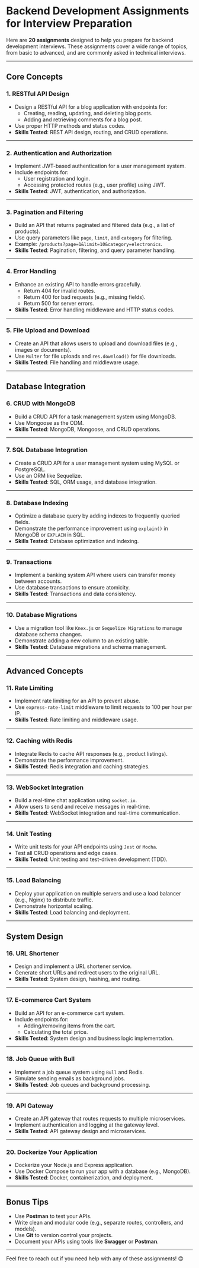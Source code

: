 # Backend Development Assignments for Interview Preparation

Here are **20 assignments** designed to help you prepare for backend development interviews. These assignments cover a wide range of topics, from basic to advanced, and are commonly asked in technical interviews.

---

## **Core Concepts**

### **1. RESTful API Design**
- Design a RESTful API for a blog application with endpoints for:
  - Creating, reading, updating, and deleting blog posts.
  - Adding and retrieving comments for a blog post.
- Use proper HTTP methods and status codes.
- **Skills Tested**: REST API design, routing, and CRUD operations.

---

### **2. Authentication and Authorization**
- Implement JWT-based authentication for a user management system.
- Include endpoints for:
  - User registration and login.
  - Accessing protected routes (e.g., user profile) using JWT.
- **Skills Tested**: JWT, authentication, and authorization.

---

### **3. Pagination and Filtering**
- Build an API that returns paginated and filtered data (e.g., a list of products).
- Use query parameters like `page`, `limit`, and `category` for filtering.
- Example: `/products?page=1&limit=10&category=electronics`.
- **Skills Tested**: Pagination, filtering, and query parameter handling.

---

### **4. Error Handling**
- Enhance an existing API to handle errors gracefully.
  - Return 404 for invalid routes.
  - Return 400 for bad requests (e.g., missing fields).
  - Return 500 for server errors.
- **Skills Tested**: Error handling middleware and HTTP status codes.

---

### **5. File Upload and Download**
- Create an API that allows users to upload and download files (e.g., images or documents).
- Use `Multer` for file uploads and `res.download()` for file downloads.
- **Skills Tested**: File handling and middleware usage.

---

## **Database Integration**

### **6. CRUD with MongoDB**
- Build a CRUD API for a task management system using MongoDB.
- Use Mongoose as the ODM.
- **Skills Tested**: MongoDB, Mongoose, and CRUD operations.

---

### **7. SQL Database Integration**
- Create a CRUD API for a user management system using MySQL or PostgreSQL.
- Use an ORM like Sequelize.
- **Skills Tested**: SQL, ORM usage, and database integration.

---

### **8. Database Indexing**
- Optimize a database query by adding indexes to frequently queried fields.
- Demonstrate the performance improvement using `explain()` in MongoDB or `EXPLAIN` in SQL.
- **Skills Tested**: Database optimization and indexing.

---

### **9. Transactions**
- Implement a banking system API where users can transfer money between accounts.
- Use database transactions to ensure atomicity.
- **Skills Tested**: Transactions and data consistency.

---

### **10. Database Migrations**
- Use a migration tool like `Knex.js` or `Sequelize Migrations` to manage database schema changes.
- Demonstrate adding a new column to an existing table.
- **Skills Tested**: Database migrations and schema management.

---

## **Advanced Concepts**

### **11. Rate Limiting**
- Implement rate limiting for an API to prevent abuse.
- Use `express-rate-limit` middleware to limit requests to 100 per hour per IP.
- **Skills Tested**: Rate limiting and middleware usage.

---

### **12. Caching with Redis**
- Integrate Redis to cache API responses (e.g., product listings).
- Demonstrate the performance improvement.
- **Skills Tested**: Redis integration and caching strategies.

---

### **13. WebSocket Integration**
- Build a real-time chat application using `socket.io`.
- Allow users to send and receive messages in real-time.
- **Skills Tested**: WebSocket integration and real-time communication.

---

### **14. Unit Testing**
- Write unit tests for your API endpoints using `Jest` or `Mocha`.
- Test all CRUD operations and edge cases.
- **Skills Tested**: Unit testing and test-driven development (TDD).

---

### **15. Load Balancing**
- Deploy your application on multiple servers and use a load balancer (e.g., Nginx) to distribute traffic.
- Demonstrate horizontal scaling.
- **Skills Tested**: Load balancing and deployment.

---

## **System Design**

### **16. URL Shortener**
- Design and implement a URL shortener service.
- Generate short URLs and redirect users to the original URL.
- **Skills Tested**: System design, hashing, and routing.

---

### **17. E-commerce Cart System**
- Build an API for an e-commerce cart system.
- Include endpoints for:
  - Adding/removing items from the cart.
  - Calculating the total price.
- **Skills Tested**: System design and business logic implementation.

---

### **18. Job Queue with Bull**
- Implement a job queue system using `Bull` and Redis.
- Simulate sending emails as background jobs.
- **Skills Tested**: Job queues and background processing.

---

### **19. API Gateway**
- Create an API gateway that routes requests to multiple microservices.
- Implement authentication and logging at the gateway level.
- **Skills Tested**: API gateway design and microservices.

---

### **20. Dockerize Your Application**
- Dockerize your Node.js and Express application.
- Use Docker Compose to run your app with a database (e.g., MongoDB).
- **Skills Tested**: Docker, containerization, and deployment.

---

## **Bonus Tips**
- Use **Postman** to test your APIs.
- Write clean and modular code (e.g., separate routes, controllers, and models).
- Use **Git** to version control your projects.
- Document your APIs using tools like **Swagger** or **Postman**.

---

Feel free to reach out if you need help with any of these assignments! 😊
